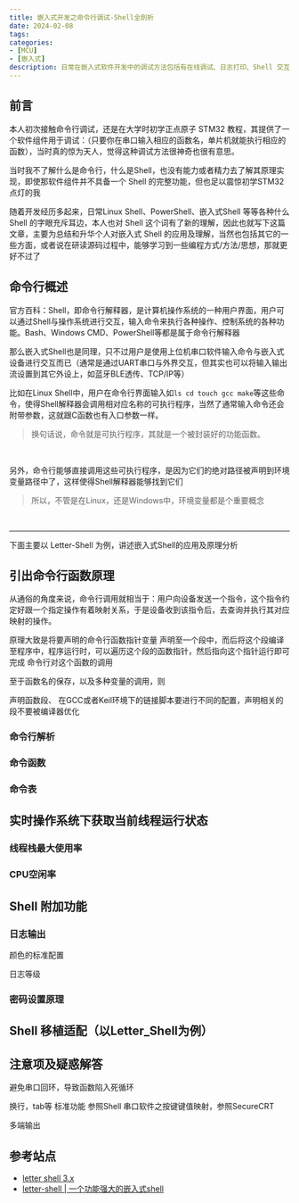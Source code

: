 ```yaml
---
title: 嵌入式开发之命令行调试-Shell全剖析
date: 2024-02-08
tags:
categories:
- [MCU]
- [嵌入式]
description: 日常在嵌入式软件开发中的调试方法包括有在线调试、日志打印、Shell 交互、BackTrace 等，其中 Shell 能够以命令行交互的方式直接访问系统信息或者执行功能函数，是辅助开发的调试利器之一，本文主要记录、总结个人对嵌入式 Shell 的应用、理解及原理分析。
---
```



## 前言

本人初次接触命令行调试，还是在大学时初学正点原子 STM32 教程，其提供了一个软件组件用于调试：（只要你在串口输入相应的函数名，单片机就能执行相应的函数），当时真的惊为天人，觉得这种调试方法很神奇也很有意思。

当时我不了解什么是命令行，什么是Shell，也没有能力或者精力去了解其原理实现，即使那软件组件并不具备一个 Shell 的完整功能，但也足以震惊初学STM32点灯的我

随着开发经历多起来，日常Linux Shell、PowerShell、嵌入式Shell 等等各种什么 Shell 的字眼充斥耳边，本人也对 Shell 这个词有了新的理解，因此也就写下这篇文章，主要为总结和升华个人对嵌入式 Shell 的应用及理解，当然也包括其它的一些方面，或者说在研读源码过程中，能够学习到一些编程方式/方法/思想，那就更好不过了


## 命令行概述

官方百科：Shell，即命令行解释器，是计算机操作系统的一种用户界面，用户可以通过Shell与操作系统进行交互，输入命令来执行各种操作、控制系统的各种功能。Bash、Windows CMD、PowerShell等都是属于命令行解释器

那么嵌入式Shell也是同理，只不过用户是使用上位机串口软件输入命令与嵌入式设备进行交互而已（通常是通过UART串口与外界交互，但其实也可以将输入输出流设置到其它外设上，如蓝牙BLE透传、TCP/IP等）

比如在Linux Shell中，用户在命令行界面输入如`ls cd touch gcc make`等这些命令，使得Shell解释器会调用相对应名称的可执行程序，当然了通常输入命令还会附带参数，这就跟C函数也有入口参数一样。
> 换句话说，命令就是可执行程序，其就是一个被封装好的功能函数。

<br>

另外，命令行能够直接调用这些可执行程序，是因为它们的绝对路径被声明到环境变量路径中了，这样使得Shell解释器能够找到它们
> 所以，不管是在Linux，还是Windows中，环境变量都是个重要概念

<br>

---

下面主要以 Letter-Shell 为例，讲述嵌入式Shell的应用及原理分析


## 引出命令行函数原理

从通俗的角度来说，命令行调用就相当于：用户向设备发送一个指令，这个指令约定好跟一个指定操作有着映射关系，于是设备收到该指令后，去查询并执行其对应映射的操作。



原理大致是将要声明的命令行函数指针变量 声明至一个段中，而后将这个段编译至程序中，程序运行时，可以遍历这个段的函数指针，然后指向这个指针运行即可完成 命令行对这个函数的调用

至于函数名的保存，以及多种变量的调用，则

声明函数段、
在GCC或者Keil环境下的链接脚本要进行不同的配置，声明相关的段不要被编译器优化

### 命令行解析

### 命令函数


### 命令表


## 实时操作系统下获取当前线程运行状态

### 线程栈最大使用率

### CPU空闲率


## Shell 附加功能

### 日志输出

颜色的标准配置

日志等级


### 密码设置原理

## Shell 移植适配（以Letter_Shell为例）



## 注意项及疑惑解答

避免串口回环，导致函数陷入死循环

换行，tab等 标准功能 参照Shell
串口软件之按键键值映射，参照SecureCRT

多端输出

## 参考站点

- [letter shell 3.x](https://github.com/NevermindZZT/letter-shell/blob/master/README.md)
- [letter-shell | 一个功能强大的嵌入式shell](https://zhuanlan.zhihu.com/p/128960695)



